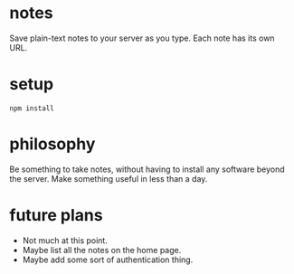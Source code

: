 notes
=====
Save plain-text notes to your server as you type. 
Each note has its own URL.


setup
=====
	npm install

philosophy
===========
Be something to take notes, without having to install
any software beyond the server. Make something useful
in less than a day.

future plans
============
* Not much at this point. 
* Maybe list all the notes on the home page.
* Maybe add some sort of authentication thing.

